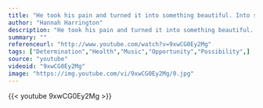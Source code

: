 ```yaml
---
title: "He took his pain and turned it into something beautiful. Into something that people connect to. And that's what good music does. It speaks to you. It changes you."
author: "Hannah Harrington"
description: "He took his pain and turned it into something beautiful. Into something that people connect to. And that's what good music does. It speaks to you. It changes you. - Hannah Harrington quotes from GetInspired365.com"
summary: ""
referenceurl: "http://www.youtube.com/watch?v=9xwCG0Ey2Mg"
tags: ["Determination","Health","Music","Opportunity","Possibility",]
source: "youtube"
videoid: "9xwCG0Ey2Mg"
image: "https://img.youtube.com/vi/9xwCG0Ey2Mg/0.jpg"
---
```


{{< youtube 9xwCG0Ey2Mg >}}
